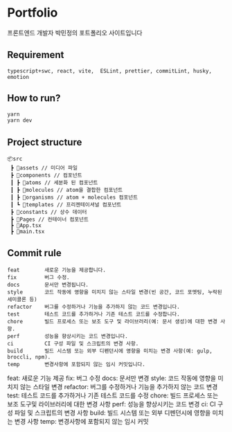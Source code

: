 # Portfolio

프론트엔드 개발자 박민정의 포트폴리오 사이트입니다

## Requirement

```
typescript+swc, react, vite,  ESLint, prettier, commitLint, husky, emotion
```

## How to run?

```bash
yarn
yarn dev
```

## Project structure

```
📦src
 ┣ 📂assets // 미디어 파일
 ┣ 📂components // 컴포넌트
 ┃ ┣ 📂atoms // 세분화 된 컴포넌트
 ┃ ┣ 📂molecules // atom을 결합한 컴포넌트
 ┃ ┣ 📂organisms // atom + molecules 컴포넌트
 ┃ ┗ 📂templates // 프리젠테이셔널 컴포넌트
 ┣ 📂constants // 상수 데이터
 ┣ 📂Pages // 컨테이너 컴포넌트
 ┣ 📜App.tsx
 ┣ 📜main.tsx
```

## Commit rule

```
feat        새로운 기능을 제공합니다.
fix         버그 수정.
docs        문서만 변경됩니다.
style       코드 작동에 영향을 미치지 않는 스타일 변경(빈 공간, 코드 포멧팅, 누락된 세미콜론 등)
refactor    버그를 수정하거나 기능을 추가하지 않는 코드 변경입니다.
test        테스트 코드를 추가하거나 기존 테스트 코드를 수정합니다.
chore       빌드 프로세스 또는 보조 도구 및 라이브러리(예: 문서 생성)에 대한 변경 사항.
perf        성능을 향상시키는 코드 변경입니다.
ci          CI 구성 파일 및 스크립트의 변경 사항.
build       빌드 시스템 또는 외부 디펜던시에 영향을 미치는 변경 사항(예: gulp, broccli, npm).
temp        변경사항에 포함되지 않는 임시 커밋입니다.
```


feat: 새로운 기능 제공
fix: 버그 수정
docs: 문서만 변경
style: 코드 작동에 영향을 미치지 않는 스타일 변경
refactor: 버그를 수정하거나 기능을 추가하지 않는 코드 변경
test: 테스트 코드를 추가하거나 기존 테스트 코드를 수정
chore: 빌드 프로세스 또는 보조 도구및 라이브러리에 대한 변경 사항
perf: 성능을 향상시키는 코드 변경
ci: CI 구성 파일 및 스크립트의 변경 사항
build: 빌드 시스템 또는 외부 디펜던시에 영향을 미치는 변경 사항
temp: 변경사항에 포함되지 않는 임시 커밋

